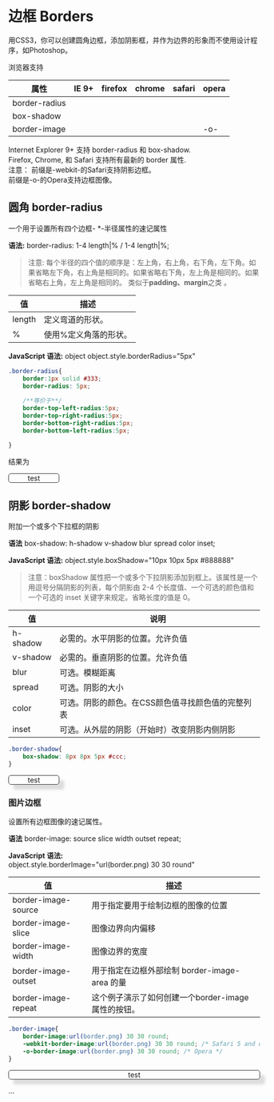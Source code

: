 # 边框 Borders

用CSS3，你可以创建圆角边框，添加阴影框，并作为边界的形象而不使用设计程序，如Photoshop。

浏览器支持

属性            |  IE 9+ | firefox | chrome | safari | opera
----------------|--------|--------|--------|---------|--------
border-radius   | <i class="fa fa-check green"></i> | <i class="fa fa-check green"></i> | <i class="fa fa-check green"></i>| <i class="fa fa-check green"></i>| <i class="fa fa-check green"></i> 
box-shadow      | <i class="fa fa-check green"></i> | <i class="fa fa-check green"></i> | <i class="fa fa-check green"></i>| <i class="fa fa-check green"></i>| <i class="fa fa-check green"></i>
border-image    | <i class="fa fa-times red"></i> | <i class="fa fa-check green"></i> | <i class="fa fa-check green"></i>| <i class="fa fa-check green"></i>| -o- <i class="fa fa-check green"></i> 

Internet Explorer 9+ 支持 border-radius 和 box-shadow.  
Firefox, Chrome, 和 Safari 支持所有最新的 border 属性.  
注意： 前缀是-webkit-的Safari支持阴影边框。  
前缀是-o-的Opera支持边框图像。

## 圆角 border-radius

一个用于设置所有四个边框- *-半径属性的速记属性   

**语法:** 
    border-radius: 1-4 length|% / 1-4 length|%;

> 注意: 每个半径的四个值的顺序是：左上角，右上角，右下角，左下角。如果省略左下角，右上角是相同的。如果省略右下角，左上角是相同的。如果省略右上角，左上角是相同的。 类似于**padding、margin**之类 。

值   |描述
-----|-------
length  |定义弯道的形状。
%   |使用%定义角落的形状。

**JavaScript 语法:** 
    object object.style.borderRadius="5px"

```css
.border-radius{
    border:1px solid #333;
    border-radius: 5px;
    
    /**等价于**/
    border-top-left-radius:5px;
    border-top-right-radius:5px;
    border-bottom-right-radius:5px;
    border-bottom-left-radius:5px;

}
```

结果为

<div style="width:100px;text-align:center;border:1px solid #333;border-radius: 5px;">test</div>

## 阴影 border-shadow

附加一个或多个下拉框的阴影

**语法**
    box-shadow: h-shadow v-shadow blur spread color inset;

**JavaScript 语法:** 
    object.style.boxShadow="10px 10px 5px #888888"

> 注意：boxShadow 属性把一个或多个下拉阴影添加到框上。该属性是一个用逗号分隔阴影的列表，每个阴影由 2-4 个长度值、一个可选的颜色值和一个可选的 inset 关键字来规定。省略长度的值是 0。 

值  |说明
----|-----
h-shadow   |必需的。水平阴影的位置。允许负值
v-shadow   |必需的。垂直阴影的位置。允许负值
blur   |可选。模糊距离
spread |可选。阴影的大小
color  |可选。阴影的颜色。在CSS颜色值寻找颜色值的完整列表
inset  |可选。从外层的阴影（开始时）改变阴影内侧阴影


```css
.border-shadow{
    box-shadow: 8px 8px 5px #ccc;
}
```
<div style="width:100px;text-align:center;border:1px solid #333;border-radius: 5px;box-shadow: 10px 10px 5px #ddd;">test</div>

### 图片边框
设置所有边框图像的速记属性。

**语法**
    border-image: source slice width outset repeat;

**JavaScript 语法:**  
    object.style.borderImage="url(border.png) 30 30 round"

值  |描述
----|-----
border-image-source|用于指定要用于绘制边框的图像的位置
border-image-slice |图像边界向内偏移
border-image-width |图像边界的宽度
border-image-outset|用于指定在边框外部绘制 border-image-area 的量
border-image-repeat|这个例子演示了如何创建一个border-image 属性的按钮。


```css
.border-image{
    border-image:url(border.png) 30 30 round;
    -webkit-border-image:url(border.png) 30 30 round; /* Safari 5 and older */
    -o-border-image:url(border.png) 30 30 round; /* Opera */
}
```

<div style="text-align:center;border:1px solid #333;border-radius: 5px;box-shadow: 10px 10px 5px #ddd;-webkit-border-image:url(http://1.su.bdimg.com/icon/weather/aladdin/png_18/a0_night.png) 30 30 round;">test</div>

...



